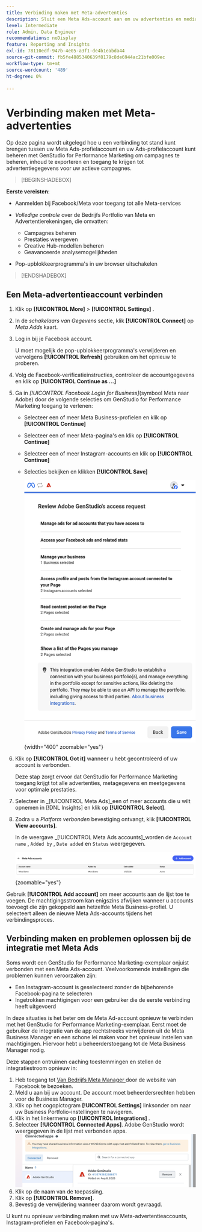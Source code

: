 ```yaml
---
title: Verbinding maken met Meta-advertenties
description: Sluit een Meta Ads-account aan om uw advertenties en media te activeren en te controleren met Adobe GenStudio for Performance Marketing.
level: Intermediate
role: Admin, Data Engineer
recommendations: noDisplay
feature: Reporting and Insights
exl-id: 78110edf-947b-4e05-a3f1-de4b1eabda44
source-git-commit: fb5fe4885340639f8179c8de6944ac21bfe009ec
workflow-type: tm+mt
source-wordcount: '489'
ht-degree: 0%

---
```


# Verbinding maken met Meta-advertenties

Op deze pagina wordt uitgelegd hoe u een verbinding tot stand kunt brengen tussen uw Meta Ads-profielaccount en uw Ads-profielaccount kunt beheren met GenStudio for Performance Marketing om campagnes te beheren, inhoud te exporteren en toegang te krijgen tot advertentiegegevens voor uw actieve campagnes.

>[!BEGINSHADEBOX]

**Eerste vereisten**:

- Aanmelden bij Facebook/Meta voor toegang tot alle Meta-services

- _Volledige controle_ over de Bedrijfs Portfolio van Meta en Advertentierekeningen, die omvatten:

   - Campagnes beheren
   - Prestaties weergeven
   - Creative Hub-modellen beheren
   - Geavanceerde analysemogelijkheden

- Pop-upblokkeerprogramma&#39;s in uw browser uitschakelen

>[!ENDSHADEBOX]

## Een Meta-advertentieaccount verbinden

1. Klik op **[!UICONTROL More]** > **[!UICONTROL Settings]** .

1. In de _schakelaars van Gegevens_ sectie, klik **[!UICONTROL Connect]** op _Meta Adds_ kaart.

1. Log in bij je Facebook account.

   U moet mogelijk de pop-upblokkeerprogramma&#39;s verwijderen en vervolgens **[!UICONTROL Refresh]** gebruiken om het opnieuw te proberen.

1. Volg de Facebook-verificatieinstructies, controleer de accountgegevens en klik op **[!UICONTROL Continue as ...]**

1. Ga in _[!UICONTROL Facebook Login for Business]_(symbool Meta naar Adobe) door de volgende selecties om GenStudio for Performance Marketing toegang te verlenen:

   - Selecteer een of meer Meta Business-profielen en klik op **[!UICONTROL Continue]**
   - Selecteer een of meer Meta-pagina&#39;s en klik op **[!UICONTROL Continue]**
   - Selecteer een of meer Instagram-accounts en klik op **[!UICONTROL Continue]**
   - Selecties bekijken en klikken **[!UICONTROL Save]**

     ![ de selecties van het Overzicht ](/help/assets/meta/meta-review-selections.png " Selecties van het Overzicht "){width="400" zoomable="yes"}

1. Klik op **[!UICONTROL Got it]** wanneer u hebt gecontroleerd of uw account is verbonden.

   Deze stap zorgt ervoor dat GenStudio for Performance Marketing toegang krijgt tot alle advertenties, metagegevens en meetgegevens voor optimale prestaties.

1. Selecteer in _[!UICONTROL Meta Ads]_een of meer accounts die u wilt opnemen in [!DNL Insights] en klik op **[!UICONTROL Select]**.

1. Zodra u a _Platform verbonden_ bevestiging ontvangt, klik **[!UICONTROL View accounts]**.

   In de weergave _[!UICONTROL Meta Ads accounts]_worden de `Account name` , `Added by` , `Date added` en `Status` weergegeven.

   ![ de rekeningenlijst van Meta ](/help/assets/meta/meta-accounts-list.png " Lijst van verbonden rekeningen van Meta "){zoomable="yes"}

Gebruik **[!UICONTROL Add account]** om meer accounts aan de lijst toe te voegen. De machtigingsstroom kan enigszins afwijken wanneer u accounts toevoegt die zijn gekoppeld aan hetzelfde Meta Business-profiel. U selecteert alleen de nieuwe Meta Ads-accounts tijdens het verbindingsproces.

## Verbinding maken en problemen oplossen bij de integratie met Meta Ads

Soms wordt een GenStudio for Performance Marketing-exemplaar onjuist verbonden met een Meta Ads-account. Veelvoorkomende instellingen die problemen kunnen veroorzaken zijn:

- Een Instagram-account is geselecteerd zonder de bijbehorende Facebook-pagina te selecteren
- Ingetrokken machtigingen voor een gebruiker die de eerste verbinding heeft uitgevoerd

In deze situaties is het beter om de Meta Ad-account opnieuw te verbinden met het GenStudio for Performance Marketing-exemplaar. Eerst moet de gebruiker de integratie van de app rechtstreeks verwijderen uit de Meta Business Manager en een schone lei maken voor het opnieuw instellen van machtigingen. Hiervoor hebt u beheerderstoegang tot de Meta Business Manager nodig.

Deze stappen ontruimen caching toestemmingen en stellen de integratiestroom opnieuw in:

1. Heb toegang tot [ Van Bedrijfs Meta Manager ](https://business.facebook.com) door de website van Facebook te bezoeken.
1. Meld u aan bij uw account. De account moet beheerdersrechten hebben voor de Business Manager.
1. Klik op het cogopictogram **[!UICONTROL Settings]** linksonder om naar uw Business Portfolio-instellingen te navigeren.
1. Klik in het linkermenu op **[!UICONTROL Integrations]** .
1. Selecteer **[!UICONTROL Connected Apps]**. Adobe GenStudio wordt weergegeven in de lijst met verbonden apps.
   ![ Van Bedrijfs Meta Manager Verbonden Apps ](./meta-connected-apps.png " Meta Business Manager Verbonden Apps ruit ")
1. Klik op de naam van de toepassing.
1. Klik op **[!UICONTROL Remove]**.
1. Bevestig de verwijdering wanneer daarom wordt gevraagd.

U kunt nu opnieuw verbinding maken met uw Meta-advertentieaccounts, Instagram-profielen en Facebook-pagina&#39;s.
